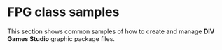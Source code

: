 ﻿# FPG class samples
This section shows common samples of how to create and manage **DIV Games Studio** graphic package files.

